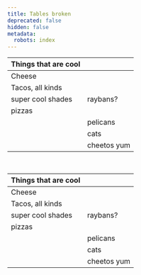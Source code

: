 ```yaml
---
title: Tables broken
deprecated: false
hidden: false
metadata:
  robots: index
---
```

| Things that are cool |             |
| :------------------- | :---------- |
| Cheese               |             |
| Tacos, all kinds     |             |
| super cool shades    | raybans?    |
| pizzas               |             |
|                      | pelicans    |
|                      | cats        |
|                      | cheetos yum |

<br />

| Things that are cool |             |
| :------------------- | :---------- |
| Cheese               |             |
| Tacos, all kinds     |             |
| super cool shades    | raybans?    |
| pizzas               |             |
|                      | pelicans    |
|                      | cats        |
|                      | cheetos yum |